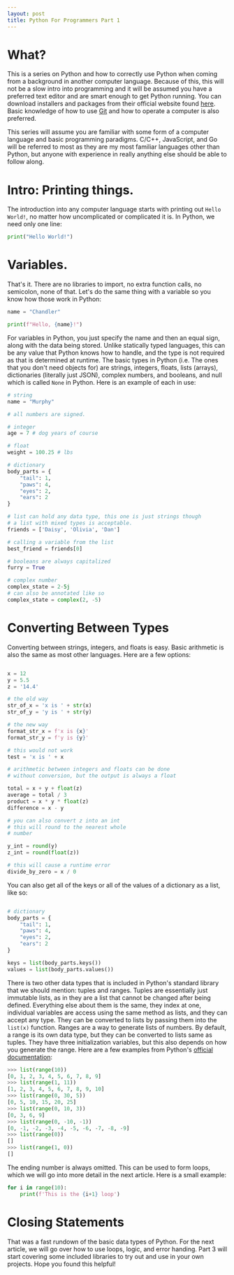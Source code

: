 ```yaml
---
layout: post
title: Python For Programmers Part 1
---
```


# What?

This is a series on Python and how to correctly use Python when coming from a background in another computer language. Because of this, this will not be a slow intro into programming and it will be assumed you have a preferred text editor and are smart enough to get Python running. You can download installers and packages from their official website found [here](https://www.python.org/downloads/). Basic knowledge of how to use [Git](https://git-scm.com/) and how to operate a computer is also preferred.

This series will assume you are familiar with some form of a computer language and basic programming paradigms. C/C++, JavaScript, and Go will be referred to most as they are my most familiar languages other than Python, but anyone with experience in really anything else should be able to follow along.

# Intro: Printing things.

The introduction into any computer language starts with printing out `Hello World!`, no matter how uncomplicated or complicated it is. In Python, we need only one line:

```Python
print("Hello World!")
```

# Variables.

That's it. There are no libraries to import, no extra function calls, no semicolon, none of that. Let's do the same thing with a variable so you know how those work in Python:

```Python
name = "Chandler"

print(f"Hello, {name}!")
```

For variables in Python, you just specify the name and then an equal sign, along with the data being stored. Unlike statically typed languages, this can be any value that Python knows how to handle, and the type is not required as that is determined at runtime. The basic types in Python (i.e. The ones that you don't need objects for) are strings, integers, floats, lists (arrays), dictionaries (literally just JSON), complex numbers, and booleans, and null which is called `None` in Python. Here is an example of each in use:

```Python
# string
name = "Murphy"

# all numbers are signed.

# integer
age = 7 # dog years of course

# float
weight = 100.25 # lbs

# dictionary
body_parts = {
    "tail": 1,
    "paws": 4,
    "eyes": 2,
    "ears": 2
}

# list can hold any data type, this one is just strings though
# a list with mixed types is acceptable.
friends = ['Daisy', 'Olivia', 'Dan']

# calling a variable from the list
best_friend = friends[0]

# booleans are always capitalized
furry = True

# complex number
complex_state = 2-5j
# can also be annotated like so
complex_state = complex(2, -5)

```

# Converting Between Types

Converting between strings, integers, and floats is easy. Basic arithmetic is also the same as most other languages. Here are a few options:

```Python

x = 12
y = 5.5
z = '14.4'

# the old way
str_of_x = 'x is ' + str(x)
str_of_y = 'y is ' + str(y)

# the new way
format_str_x = f'x is {x}'
format_str_y = f'y is {y}'

# this would not work
test = 'x is ' + x

# arithmetic between integers and floats can be done
# without conversion, but the output is always a float

total = x + y + float(z)
average = total / 3
product = x * y * float(z)
difference = x - y

# you can also convert z into an int
# this will round to the nearest whole
# number

y_int = round(y)
z_int = round(float(z))

# this will cause a runtime error
divide_by_zero = x / 0

```

You can also get all of the keys or all of the values of a dictionary as a list, like so:

```Python

# dictionary
body_parts = {
    "tail": 1,
    "paws": 4,
    "eyes": 2,
    "ears": 2
}

keys = list(body_parts.keys())
values = list(body_parts.values())


```

There is two other data types that is included in Python's standard library that we should mention: tuples and ranges. Tuples are essentially just immutable lists, as in they are a list that cannot be changed after being defined. Everything else about them is the same, they index at one, individual variables are access using the same method as lists, and they can accept any type. They can be converted to lists by passing them into the `list(x)` function. Ranges are a way to generate lists of numbers. By default, a range is its own data type, but they can be converted to lists same as tuples. They have three initialization variables, but this also depends on how you generate the range. Here are a few examples from Python's [official documentation](https://docs.python.org/3/library/stdtypes.html?highlight=range#range):

```Python
>>> list(range(10))
[0, 1, 2, 3, 4, 5, 6, 7, 8, 9]
>>> list(range(1, 11))
[1, 2, 3, 4, 5, 6, 7, 8, 9, 10]
>>> list(range(0, 30, 5))
[0, 5, 10, 15, 20, 25]
>>> list(range(0, 10, 3))
[0, 3, 6, 9]
>>> list(range(0, -10, -1))
[0, -1, -2, -3, -4, -5, -6, -7, -8, -9]
>>> list(range(0))
[]
>>> list(range(1, 0))
[]
```

The ending number is always omitted. This can be used to form loops, which we will go into more detail in the next article. Here is a small example:

```Python
for i in range(10):
    print(f'This is the {i+1} loop')

```

# Closing Statements

That was a fast rundown of the basic data types of Python. For the next article, we will go over how to use loops, logic, and error handing. Part 3 will start covering some included libraries to try out and use in your own projects. Hope you found this helpful!
